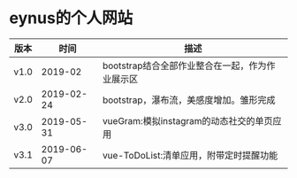 # eynus的个人网站



| 版本 | 时间       | 描述                                            |
| ---- | ---------- | ----------------------------------------------- |
| v1.0 | 2019-02    | bootstrap结合全部作业整合在一起，作为作业展示区 |
| v2.0 | 2019-02-24 | bootstrap，瀑布流，美感度增加。雏形完成         |
|   v3.0  |      2019-05-31       |   vueGram:模拟instagram的动态社交的单页应用                                              |
| v3.1 | 2019-06-07 | vue-ToDoList:清单应用，附带定时提醒功能 |

